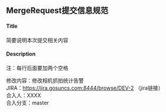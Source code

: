 ## MergeRequest提交信息规范

#### Title
简要说明本次提交相关内容
#### Description 
注：每行后面要加两个空格

修改内容：修改相机抓拍统计告警   
JIRA：https://jira.gosuncs.com:8444/browse/DEV-2 （jira链接）  
合入人：XXXX  
合入分支：master  

